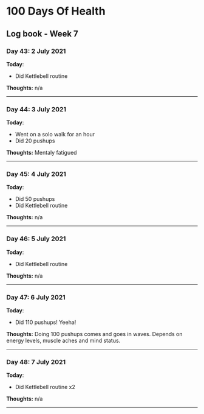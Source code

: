 # 100 Days Of Health

## Log book - Week 7

### Day 43: 2 July 2021

**Today**:

* Did Kettlebell routine

**Thoughts:** n/a

---

### Day 44: 3 July 2021

**Today**:

* Went on a solo walk for an hour
* Did 20 pushups

**Thoughts:** Mentaly fatigued

---

### Day 45: 4 July 2021

**Today**:

* Did 50 pushups
* Did Kettlebell routine

**Thoughts:** n/a

---

### Day 46: 5 July 2021

**Today**:

* Did Kettlebell routine

**Thoughts:** n/a

---

### Day 47: 6 July 2021

**Today**:

* Did 110 pushups! Yeeha!

**Thoughts:** Doing 100 pushups comes and goes in waves. Depends on energy levels, muscle aches and mind status.

---

### Day 48: 7 July 2021

**Today**:

* Did Kettlebell routine x2

**Thoughts:** n/a

---
